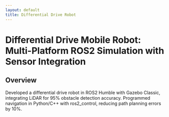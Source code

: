 ```yaml
---
layout: default
title: Differential Drive Robot
---
```

# Differential Drive Mobile Robot: Multi-Platform ROS2 Simulation with Sensor Integration

## Overview
Developed a differential drive robot in ROS2 Humble with Gazebo Classic, integrating LiDAR for 95% obstacle detection accuracy.
Programmed navigation in Python/C++ with ros2_control, reducing path planning errors by 10%.

